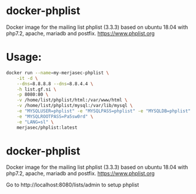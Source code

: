 # docker-phplist
Docker image for the mailing list phplist (3.3.3) based on ubuntu 18.04 with php7.2, apache, mariadb and postfix. https://www.phplist.org

# Usage:
```sh
docker run --name=my-merjasec-phplist \
    -it -d \
    --dns=8.8.8.8 --dns=8.8.4.4 \
    -h list.gf.si \
    -p 8080:80 \
    -v /home/list/phplist/html:/var/www/html \
    -v /home/list/phplist/mysql:/var/lib/mysql \
    -e "MYSQLUSER=phplist" -e "MYSQLPASS=phplist" -e "MYSQLDB=phplist" \
    -e "MYSQLROOTPASS=Pa5sw0rd" \
    -e "LANG=sl" \
    merjasec/phplist:latest
```

# docker-phplist
Docker image for the mailing list phplist (3.3.3) based on ubuntu 18.04 with php7.2, apache, mariadb and postfix. https://www.phplist.org

Go to http://localhost:8080/lists/admin to setup phplist

